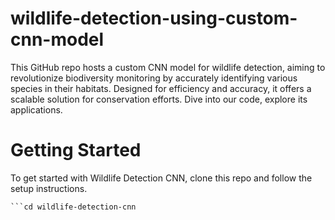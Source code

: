 # wildlife-detection-using-custom-cnn-model
This GitHub repo hosts a custom CNN model for wildlife detection, aiming to revolutionize biodiversity monitoring by accurately identifying various species in their habitats. Designed for efficiency and accuracy, it offers a scalable solution for conservation efforts. Dive into our code, explore its applications.

# Getting Started
To get started with Wildlife Detection CNN, clone this repo and follow the setup instructions.

```git clone [[[repo-link](https://github.com/sushantkothari/wildlife-detection-using-custom-cnn-model.git)]](https://github.com/sushantkothari/wildlife-detection-using-custom-cnn-model.git)https://github.com/sushantkothari/wildlife-detection-using-custom-cnn-model.git
```cd wildlife-detection-cnn
